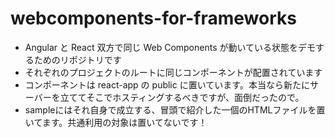 # webcomponents-for-frameworks

- Angular と React 双方で同じ Web Components が動いている状態をデモするためのリポジトリです
- それぞれのプロジェクトのルートに同じコンポーネントが配置されています
- コンポーネントは react-app の public に置いています。本当なら新たにサーバーを立ててそこでホスティングするべきですが、面倒だったので。
- sampleにはそれ自身で成立する、冒頭で紹介した一個のHTMLファイルを置いてます。共通利用の対象は置いてないです！

